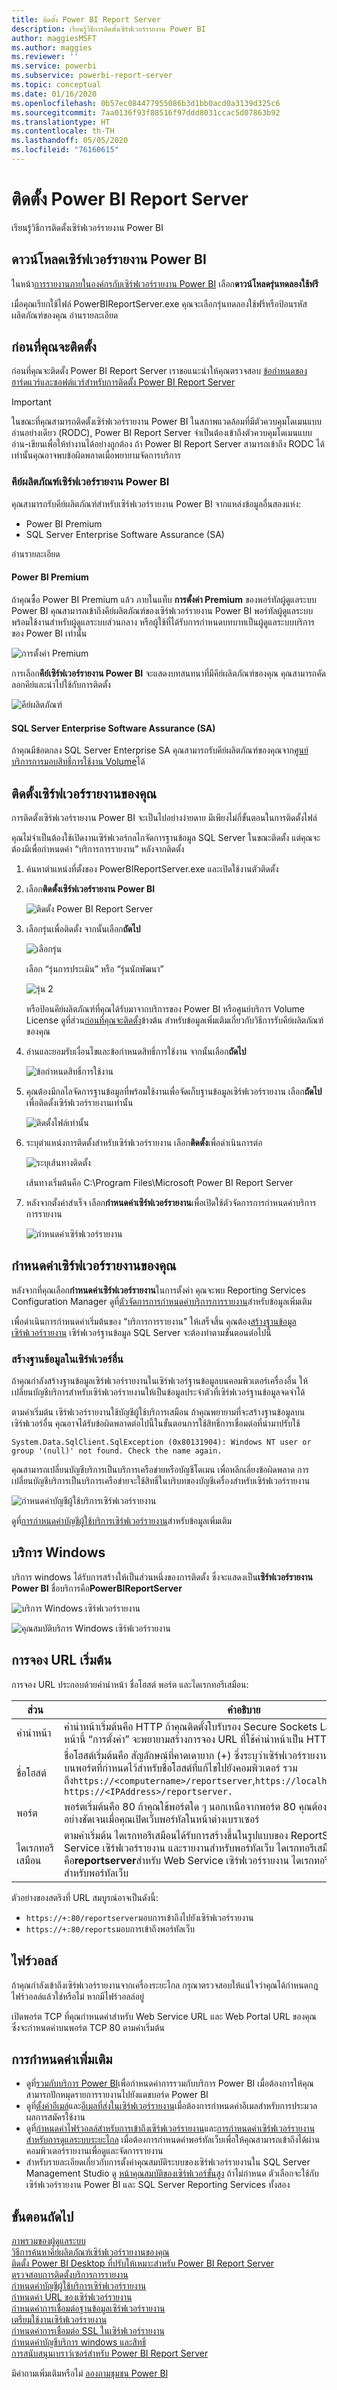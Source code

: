 ```yaml
---
title: ติดตั้ง Power BI Report Server
description: เรียนรู้วิธีการติดตั้งเซิร์ฟเวอร์รายงาน Power BI
author: maggiesMSFT
ms.author: maggies
ms.reviewer: ''
ms.service: powerbi
ms.subservice: powerbi-report-server
ms.topic: conceptual
ms.date: 01/16/2020
ms.openlocfilehash: 0b57ec084477955086b3d1bb0acd0a3139d325c6
ms.sourcegitcommit: 7aa0136f93f88516f97ddd8031ccac5d07863b92
ms.translationtype: HT
ms.contentlocale: th-TH
ms.lasthandoff: 05/05/2020
ms.locfileid: "76160615"
---
```

# <a name="install-power-bi-report-server"></a>ติดตั้ง Power BI Report Server

เรียนรู้วิธีการติดตั้งเซิร์ฟเวอร์รายงาน Power BI

## <a name="download-power-bi-report-server"></a>ดาวน์โหลดเซิร์ฟเวอร์รายงาน Power BI

ในหน้า[การรายงานภายในองค์กรกับเซิร์ฟเวอร์รายงาน Power BI](https://powerbi.microsoft.com/report-server/) เลือก**ดาวน์โหลดรุ่นทดลองใช้ฟรี**

เมื่อคุณเรียกใช้ไฟล์ PowerBIReportServer.exe คุณจะเลือกรุ่นทดลองใช้ฟรีหรือป้อนรหัสผลิตภัณฑ์ของคุณ อ่านรายละเอียด

## <a name="before-you-install"></a>ก่อนที่คุณจะติดตั้ง

ก่อนที่คุณจะติดตั้ง Power BI Report Server เราขอแนะนำให้คุณตรวจสอบ [ข้อกำหนดของฮาร์ดแวร์และซอฟต์แวร์สำหรับการติดตั้ง Power BI Report Server](system-requirements.md)

 > [!IMPORTANT]
 > ในขณะที่คุณสามารถติดตั้งเซิร์ฟเวอร์รายงาน Power BI ในสภาพแวดล้อมที่มีตัวควบคุมโดเมนแบบอ่านอย่างเดียว (RODC), Power BI Report Server จำเป็นต้องเข้าถึงตัวควบคุมโดเมนแบบอ่าน-เขียนเพื่อให้ทำงานได้อย่างถูกต้อง ถ้า Power BI Report Server สามารถเข้าถึง RODC ได้เท่านั้นคุณอาจพบข้อผิดพลาดเมื่อพยายามจัดการบริการ

### <a name="power-bi-report-server-product-key"></a>คีย์ผลิตภัณฑ์เซิร์ฟเวอร์รายงาน Power BI

คุณสามารถรับคีย์ผลิตภัณฑ์สำหรับเซิร์ฟเวอร์รายงาน Power BI จากแหล่งข้อมูลอื่นสองแห่ง:

- Power BI Premium
- SQL Server Enterprise Software Assurance (SA)

อ่านรายละเอียด

#### <a name="power-bi-premium"></a>Power BI Premium

ถ้าคุณซื้อ Power BI Premium แล้ว ภายในแท็บ **การตั้งค่า Premium** ของพอร์ทัลผู้ดูแลระบบ Power BI คุณสามารถเข้าถึงคีย์ผลิตภัณฑ์ของเซิร์ฟเวอร์รายงาน Power BI พอร์ทัลผู้ดูแลระบบพร้อมใช้งานสำหรับผู้ดูแลระบบส่วนกลาง หรือผู้ใช้ที่ได้รับการกำหนดบทบาทเป็นผู้ดูแลระบบบริการของ Power BI เท่านั้น

![การตั้งค่า Premium](../report-server/media/install-report-server/pbirs-product-key.png "คีย์เซิร์ฟเวอร์รายงาน Power BI ภายในการตั้งค่าขั้นสูง")

การเลือก**คีย์เซิร์ฟเวอร์รายงาน Power BI** จะแสดงบทสนทนาที่มีคีย์ผลิตภัณฑ์ของคุณ คุณสามารถคัดลอกคีย์และนำไปใช้กับการติดตั้ง

![คีย์ผลิตภัณฑ์](../report-server/media/install-report-server/pbirs-product-key-dialog.png "คีย์ผลิตภัณฑ์เซิร์ฟเวอร์รายงาน Power BI")

#### <a name="sql-server-enterprise-software-assurance-sa"></a>SQL Server Enterprise Software Assurance (SA)

ถ้าคุณมีข้อตกลง SQL Server Enterprise SA คุณสามารถรับคีย์ผลิตภัณฑ์ของคุณจาก[ศูนย์บริการการมอบสิทธิ์การใช้งาน Volume](https://www.microsoft.com/Licensing/servicecenter/)ได้

## <a name="install-your-report-server"></a>ติดตั้งเซิร์ฟเวอร์รายงานของคุณ

การติดตั้งเซิร์ฟเวอร์รายงาน Power BI จะเป็นไปอย่างง่ายดาย มีเพียงไม่กี่ขั้นตอนในการติดตั้งไฟล์

คุณไม่จำเป็นต้องใช้เปิดงานเซิร์ฟเวอร์กลไกจัดการฐานข้อมูล SQL Server ในขณะติดตั้ง แต่คุณจะต้องมีเพื่อกำหนดค่า “บริการการรายงาน” หลังจากติดตั้ง

1. ค้นหาตำแหน่งที่ตั้งของ PowerBIReportServer.exe และเปิดใช้งานตัวติดตั้ง

2. เลือก**ติดตั้งเซิร์ฟเวอร์รายงาน Power BI**

    ![ติดตั้ง Power BI Report Server](media/install-report-server/pbireportserver-install.png)
3. เลือกรุ่นเพื่อติดตั้ง จากนั้นเลือก**ถัดไป**

    ![เลือกรุ่น](media/install-report-server/pbireportserver-choose-edition.png)

    เลือก “รุ่นการประเมิน” หรือ “รุ่นนักพัฒนา”

    ![รุ่น 2](media/install-report-server/pbireportserver-choose-edition2.png)

    หรือป้อนคีย์ผลิตภัณฑ์ที่คุณได้รับมาจากบริการของ Power BI หรือศูนย์บริการ Volume License ดูที่ส่วน[ก่อนที่คุณจะติดตั้ง](#before-you-install)ข้างต้น สำหรับข้อมูลเพิ่มเติมเกี่ยวกับวิธีการรับคีย์ผลิตภัณฑ์ของคุณ
4. อ่านและยอมรับเงื่อนไขและข้อกำหนดสิทธิ์การใช้งาน จากนั้นเลือก**ถัดไป**

    ![ข้อกำหนดสิทธิ์การใช้งาน](media/install-report-server/pbireportserver-eula.png)
5. คุณต้องมีกลไลจัดการฐานข้อมูลที่พร้อมใช้งานเพื่อจัดเก็บฐานข้อมูลเซิร์ฟเวอร์รายงาน เลือก**ถัดไป**เพื่อติดตั้งเซิร์ฟเวอร์รายงานเท่านั้น

    ![ติดตั้งไฟล์เท่านั้น](media/install-report-server/pbireportserver-install-files-only.png)
6. ระบุตำแหน่งการติดตั้งสำหรับเซิร์ฟเวอร์รายงาน เลือก**ติดตั้ง**เพื่อดำเนินการต่อ

    ![ระบุเส้นทางติดตั้ง](media/install-report-server/pbireportserver-install-file-path.png)

    เส้นทางเริ่มต้นคือ C:\Program Files\Microsoft Power BI Report Server

7. หลังจากตั้งค่าสำเร็จ เลือก**กำหนดค่าเซิร์ฟเวอร์รายงาน**เพื่อเปิดใช้ตัวจัดการการกำหนดค่าบริการการรายงาน

    ![กำหนดค่าเซิร์ฟเวอร์รายงาน](media/install-report-server/pbireportserver-configure.png)

## <a name="configure-your-report-server"></a>กำหนดค่าเซิร์ฟเวอร์รายงานของคุณ

หลังจากที่คุณเลือก**กำหนดค่าเซิร์ฟเวอร์รายงาน**ในการตั้งค่า คุณจะพบ Reporting Services Configuration Manager ดูที่[ตัวจัดการการกำหนดค่าบริการการรายงาน](https://docs.microsoft.com/sql/reporting-services/install-windows/reporting-services-configuration-manager-native-mode)สำหรับข้อมูลเพิ่มเติม

เพื่อดำเนินการกำหนดค่าเริ่มต้นของ “บริการการรายงาน” ให้เสร็จสิ้น คุณต้อง[สร้างฐานข้อมูลเซิร์ฟเวอร์รายงาน](https://docs.microsoft.com/sql/reporting-services/install-windows/ssrs-report-server-create-a-report-server-database) เซิร์ฟเวอร์ฐานข้อมูล SQL Server จะต้องทำตามขั้นตอนต่อไปนี้

### <a name="creating-a-database-on-a-different-server"></a>สร้างฐานข้อมูลในเซิร์ฟเวอร์อื่น

ถ้าคุณกำลังสร้างฐานข้อมูลเซิร์ฟเวอร์รายงานในเซิร์ฟเวอร์ฐานข้อมูลบนคอมพิวเตอร์เครื่องอื่น ให้เปลี่ยนบัญชีบริการสำหรับเซิร์ฟเวอร์รายงานให้เป็นข้อมูลประจำตัวที่เซิร์ฟเวอร์ฐานข้อมูลจดจำได้ 

ตามค่าเริ่มต้น เซิร์ฟเวอร์รายงานใช้บัญชีผู้ใช้บริการเสมือน ถ้าคุณพยายามที่จะสร้างฐานข้อมูลบนเซิร์ฟเวอร์อื่น คุณอาจได้รับข้อผิดพลาดต่อไปนี้ในขั้นตอนการใช้สิทธิ์การเชื่อมต่อที่นำมาปรับใช้

`System.Data.SqlClient.SqlException (0x80131904): Windows NT user or group '(null)' not found. Check the name again.`

คุณสามารถเปลี่ยนบัญชีบริการเป็นบริการเครือข่ายหรือบัญชีโดเมน เพื่อหลีกเลี่ยงข้อผิดพลาด การเปลี่ยนบัญชีบริการเป็นบริการเครือข่ายจะใช้สิทธิ์ในบริบทของบัญชีเครื่องสำหรับเซิร์ฟเวอร์รายงาน

![กำหนดค่าบัญชีผู้ใช้บริการเซิร์ฟเวอร์รายงาน](media/install-report-server/pbireportserver-configure-account.png)

ดูที่[การกำหนดค่าบัญชีผู้ใช้บริการเซิร์ฟเวอร์รายงาน](https://docs.microsoft.com/sql/reporting-services/install-windows/configure-the-report-server-service-account-ssrs-configuration-manager)สำหรับข้อมูลเพิ่มเติม

## <a name="windows-service"></a>บริการ Windows

บริการ windows ได้รับการสร้างให้เป็นส่วนหนึ่งของการติดตั้ง ซึ่งจะแสดงเป็น**เซิร์ฟเวอร์รายงาน Power BI** ชื่อบริการคือ**PowerBIReportServer**

![บริการ Windows เซิร์ฟเวอร์รายงาน](media/install-report-server/pbireportserver-windows-service.png)

![คุณสมบัติบริการ Windows เซิร์ฟเวอร์รายงาน](media/install-report-server/pbireportserver-windows-service2.png)

## <a name="default-url-reservations"></a>การจอง URL เริ่มต้น

การจอง URL ประกอบด้วยคำนำหน้า ชื่อโฮสต์ พอร์ต และไดเรกทอรีเสมือน:

| ส่วน | คำอธิบาย |
| --- | --- |
| คำนำหน้า |คำนำหน้าเริ่มต้นคือ HTTP ถ้าคุณติดตั้งใบรับรอง Secure Sockets Layer (SSL) ไว้แล้วก่อนหน้านี้ “การตั้งค่า” จะพยายามสร้างการจอง URL ที่ใช้คำนำหน้าเป็น HTTPS |
| ชื่อโฮสต์ |ชื่อโฮสต์เริ่มต้นคือ สัญลักษณ์ที่คาดเดายาก (+) ซึ่งระบุว่าเซิร์ฟเวอร์รายงานยอมรับคำขอ HTTP ใด ๆ บนพอร์ตที่กำหนดไว้สำหรับชื่อโฮสต์ที่แก้ไขไปยังคอมพิวเตอร์ รวมถึง`https://<computername>/reportserver`,`https://localhost/reportserver`หรือ `https://<IPAddress>/reportserver.` |
| พอร์ต |พอร์ตเริ่มต้นคือ 80 ถ้าคุณใช้พอร์ตใด ๆ นอกเหนือจากพอร์ต 80 คุณต้องเพิ่มพอร์ตนั้นลงใน URL อย่างชัดเจนเมื่อคุณเปิดเว็บพอร์ทัลในหน้าต่างเบราเซอร์ |
| ไดเรกทอรีเสมือน |ตามค่าเริ่มต้น ไดเรกทอรีเสมือนได้รับการสร้างขึ้นในรูปแบบของ ReportServer สำหรับ Web Service เซิร์ฟเวอร์รายงาน และรายงานสำหรับพอร์ทัลเว็บ ไดเรกทอรีเสมือนเริ่มต้นคือ**reportserver**สำหรับ Web Service เซิร์ฟเวอร์รายงาน ไดเรกทอรีเสมือนเริ่มต้นคือ**รายงาน**สำหรับพอร์ทัลเว็บ |

ตัวอย่างของสตริงที่ URL สมบูรณ์อาจเป็นดังนี้:

* `https://+:80/reportserver`มอบการเข้าถึงไปยังเซิร์ฟเวอร์รายงาน
* `https://+:80/reports`มอบการเข้าถึงพอร์ทัลเว็บ

## <a name="firewall"></a>ไฟร์วอลล์

ถ้าคุณกำลังเข้าถึงเซิร์ฟเวอร์รายงานจากเครื่องระยะไกล กรุณาตรวจสอบให้แน่ใจว่าคุณได้กำหนดกฎไฟร์วอลล์แล้วใช่หรือไม่ หากมีไฟร์วอลล์อยู่

เปิดพอร์ต TCP ที่คุณกำหนดค่าสำหรับ Web Service URL และ Web Portal URL ของคุณ ซึ่งจะกำหนดค่าบนพอร์ต TCP 80 ตามค่าเริ่มต้น

## <a name="additional-configuration"></a>การกำหนดค่าเพิ่มเติม

* ดูที่[รวมกับบริการ Power BI](https://docs.microsoft.com/sql/reporting-services/install-windows/power-bi-report-server-integration-configuration-manager)เพื่อกำหนดค่าการรวมกับบริการ Power BI เมื่อต้องการให้คุณสามารถปักหมุดรายการรายงานไปยังแดชบอร์ด Power BI
* ดูที่[ตั้งค่าอีเมล์](https://docs.microsoft.com/sql/reporting-services/install-windows/e-mail-settings-reporting-services-native-mode-configuration-manager)และ[อีเมลที่ส่งในเซิร์ฟเวอร์รายงาน](https://docs.microsoft.com/sql/reporting-services/subscriptions/e-mail-delivery-in-reporting-services)เมื่อต้องการกำหนดค่าอีเมลสำหรับการประมวลผลการสมัครใช้งาน
* ดูที่[กำหนดค่าไฟร์วอลล์สำหรับการเข้าถึงเซิร์ฟเวอร์รายงาน](https://docs.microsoft.com/sql/reporting-services/report-server/configure-a-firewall-for-report-server-access)และ[การกำหนดค่าเซิร์ฟเวอร์รายงานสำหรับการดูแลระบบระยะไกล](https://docs.microsoft.com/sql/reporting-services/report-server/configure-a-report-server-for-remote-administration) เมื่อต้องการกำหนดค่าพอร์ทัลเว็บเพื่อให้คุณสามารถเข้าถึงได้ผ่านคอมพิวเตอร์รายงานเพื่อดูและจัดการรายงาน
* สำหรับรายละเอียดเกี่ยวกับการตั้งค่าคุณสมบัติระบบของเซิร์ฟเวอร์รายงานใน SQL Server Management Studio ดู [หน้าคุณสมบัติของเซิร์ฟเวอร์ขั้นสูง](https://docs.microsoft.com/sql/reporting-services/tools/server-properties-advanced-page-reporting-services) ถ้าไม่กำหนด ตัวเลือกจะใช้กับเซิร์ฟเวอร์รายงาน Power BI และ SQL Server Reporting Services ทั้งสอง

## <a name="next-steps"></a>ขั้นตอนถัดไป

[ภาพรวมของผู้ดูแลระบบ](admin-handbook-overview.md)  
[วิธีการค้นหาคีย์ผลิตภัณฑ์เซิร์ฟเวอร์รายงานของคุณ](find-product-key.md)  
[ติดตั้ง Power BI Desktop ที่ปรับให้เหมาะสำหรับ Power BI Report Server](install-powerbi-desktop.md)  
[ตรวจสอบการติดตั้งบริการการรายงาน](https://docs.microsoft.com/sql/reporting-services/install-windows/verify-a-reporting-services-installation)  
[กำหนดค่าบัญชีผู้ใช้บริการเซิร์ฟเวอร์รายงาน](https://docs.microsoft.com/sql/reporting-services/install-windows/configure-the-report-server-service-account-ssrs-configuration-manager)  
[กำหนดค่า URL ของเซิร์ฟเวอร์รายงาน](https://docs.microsoft.com/sql/reporting-services/install-windows/configure-report-server-urls-ssrs-configuration-manager)  
[กำหนดค่าการเชื่อมต่อฐานข้อมูลเซิร์ฟเวอร์รายงาน](https://docs.microsoft.com/sql/reporting-services/install-windows/configure-a-report-server-database-connection-ssrs-configuration-manager)  
[เตรียมใช้งานเซิร์ฟเวอร์รายงาน](https://docs.microsoft.com/sql/reporting-services/install-windows/ssrs-encryption-keys-initialize-a-report-server)  
[กำหนดค่าการเชื่อมต่อ SSL ในเซิร์ฟเวอร์รายงาน](https://docs.microsoft.com/sql/reporting-services/security/configure-ssl-connections-on-a-native-mode-report-server)  
[กำหนดค่าบัญชีบริการ windows และสิทธิ์](https://docs.microsoft.com/sql/database-engine/configure-windows/configure-windows-service-accounts-and-permissions)  
[การสนับสนุนเบราว์เซอร์สำหรับ Power BI Report Server](browser-support.md)

มีคำถามเพิ่มเติมหรือไม่ [ลองถามชุมชน Power BI](https://community.powerbi.com/)